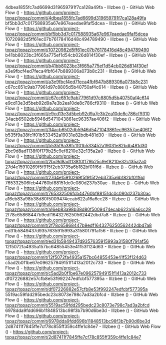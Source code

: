 4dbea1855fc7ad6699d319659791f7ca128a49fa - Illzbee () - GitHub Web Flow () - https://github.com/project-topaz/topaz/commit/4dbea1855fc7ad6699d319659791f7ca128a49fa
bf5bb3d7c017588935a67e967eaedae9faf5dcea - Illzbee () - GitHub Web Flow () - https://github.com/project-topaz/topaz/commit/bf5bb3d7c017588935a67e967eaedae9faf5dcea
10720982d5ff61ec07b76178416d48c494789490 - Illzbee () - GitHub Web Flow () - https://github.com/project-topaz/topaz/commit/10720982d5ff61ec07b76178416d48c494789490
b41bb8023bc3f665a775ef1d54cb026d814f30ef - Illzbee () - GitHub Web Flow () - https://github.com/project-topaz/topaz/commit/b41bb8023bc3f665a775ef1d54cb026d814f30ef
a3e9fbcf4ed7feca4fbf647b889306a073b8c231 - Illzbee () - GitHub Web Flow () - https://github.com/project-topaz/topaz/commit/a3e9fbcf4ed7feca4fbf647b889306a073b8c231
c67cc651c9ab77961d97c8805d5b40750af4c614 - Illzbee () - GitHub Web Flow () - https://github.com/project-topaz/topaz/commit/c67cc651c9ab77961d97c8805d5b40750af4c614
e9cd13e3d5beb92d9a7e3b2ea10de8c786cf9310 - Illzbee () - GitHub Web Flow () - https://github.com/project-topaz/topaz/commit/e9cd13e3d5beb92d9a7e3b2ea10de8c786cf9310
34acb6502db5946d5471043861ec96357ae406f2 - Illzbee () - GitHub Web Flow () - https://github.com/project-topaz/topaz/commit/34acb6502db5946d5471043861ec96357ae406f2
b535f9a38fc1f01b533452a19031e82bdb481d30 - Illzbee () - GitHub Web Flow () - https://github.com/project-topaz/topaz/commit/b535f9a38fc1f01b533452a19031e82bdb481d30
2bc9d8ad1138f0f179b25c9ef8210e32c135a2a0 - Illzbee () - GitHub Web Flow () - https://github.com/project-topaz/topaz/commit/2bc9d8ad1138f0f179b25c9ef8210e32c135a2a0
27d4e15910269f5f915f2eb3735a6b182bf01f6d - Illzbee () - GitHub Web Flow () - https://github.com/project-topaz/topaz/commit/27d4e15910269f5f915f2eb3735a6b182bf01f6d
765332506fcb44760bf88151dc0c080d237b30ac - Illzbee () - GitHub Web Flow () - https://github.com/project-topaz/topaz/commit/765332506fcb44760bf88151dc0c080d237b30ac
a16eb83a98b38d80f5009474ecab622a16a6cc28 - Illzbee () - GitHub Web Flow () - https://github.com/project-topaz/topaz/commit/a16eb83a98b38d80f5009474ecab622a16a6cc28
2f78c65868447b9edf1643276250562442dbd7a8 - Illzbee () - GitHub Web Flow () - https://github.com/project-topaz/topaz/commit/2f78c65868447b9edf1643276250562442dbd7a8
ed31b5849437d9357635915993a31580f791af56 - Illzbee () - GitHub Web Flow () - https://github.com/project-topaz/topaz/commit/ed31b5849437d9357635915993a31580f791af56
12f5072fa4935a157bc64855453e41f53f124d63 - Illzbee () - GitHub Web Flow () - https://github.com/project-topaz/topaz/commit/12f5072fa4935a157bc64855453e41f53f124d63
c5ad2b0f1be67e096257949151f1413a2012c733 - Illzbee () - GitHub Web Flow () - https://github.com/project-topaz/topaz/commit/c5ad2b0f1be67e096257949151f1413a2012c733
df07226882e57cfb8e53f992247edfcbf577395a - Illzbee () - GitHub Web Flow () - https://github.com/project-topaz/topaz/commit/df07226882e57cfb8e53f992247edfcbf577395a
5519ac59fdd295bedc23c8073e798c7ad3a2bfcd - Illzbee () - GitHub Web Flow () - https://github.com/project-topaz/topaz/commit/5519ac59fdd295bedc23c8073e798c7ad3a2bfcd
6978dda9fdd696b11848513bc98f3b7b90d6be3d - Illzbee () - GitHub Web Flow () - https://github.com/project-topaz/topaz/commit/6978dda9fdd696b11848513bc98f3b7b90d6be3d
2d87411f7845ffe7cf78c855ff359c4ffe1c84e7 - Illzbee () - GitHub Web Flow () - https://github.com/project-topaz/topaz/commit/2d87411f7845ffe7cf78c855ff359c4ffe1c84e7
